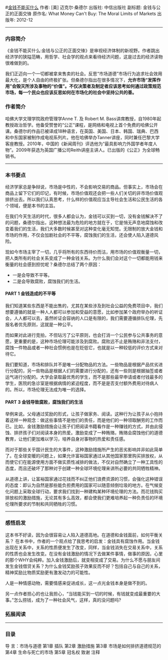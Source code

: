 #[金钱不能买什么](https://book.douban.com/subject/20366367/)
作者:  [美] 迈克尔·桑德尔
出版社: 中信出版社
副标题: 金钱与公正的正面交锋
原作名: What Money Can't Buy: The Moral Limits of Markets
出版年: 2012-12
***
### 内容简介 
《金钱不能买什么:金钱与公正的正面交锋》是审视经济体制的新视野。作者跳出经济学的狭隘范畴，用哲学、社会学的观点来看待经济问题，这是过去的经济读物很难做到的。

我们正迈向一个一切都被拿来售卖的社会。反思“市场道德”市场行为追求社会效用最大化，是个人自由的终极扩张。但桑德尔指出在很多情况下，**允许市场“发挥作用”会毁灭所涉及事物的“价值”。不仅决策者及制定者应该思考如何通过政策规范市场，每一个民众也应该反思如何在市场化的社会中坚持公共的善。**

### 作者简介 
哈佛大学文理学院政府管理学Anne T. 及 Robert M. Bass讲席教授，自1980年起教授政治哲学。他备受赞誉的“公正”课程，是网络和电视上首个免费的哈佛公开课。桑德尔的作品已被译成18种语言，在英国、美国、日本、韩国、瑞典、巴西和中东国家被制作成电视系列片。他在哈佛举办Tanner讲座，同时兼任巴黎大学客座教授。2010年，中国的《新闻周刊》评选他为“最具影响力外国学者年度人物”。2009年获选为英国广播公司Reith讲座主讲人。已出版的《公正》为全球畅销书。

***
### 本书要点
经济学家总是争辩说，市场是中性的，不会影响交易的商品。但事实上，市场会在商品上留下它们的印记，有时候，市场价值观还会把一些人们关切的非市场价值观排挤出去。所以我们认真思考，什么样的价值观应当主导社会生活和公民生活的各个领域，便是本书的主旨。

在我们今天生活的时代，很多人都会认为，金钱可以买到一切，没有金钱解决不了的问题，桑德尔指出，这种想法最为危险的地方就在于，它是悄无声息地腐蚀和改变着我们的生活，我们大多数时候甚至对这种变化毫无知觉。无限制的放大金钱和市场的作用，不仅会加剧社会的不平等，腐蚀我们的生活，还会使人陷入道德风险。

现如今市场主宰了一切，几乎将所有的东西待价而沽，用市场的价值观衡量一切，把人类所有的社会关系变成了一种金钱关系。为什么我们会对这个一切都能用钱来衡量的社会感到担忧呢？桑德尔总结了两个原因：
- 一是会导致不平等。
- 二是会导致腐败，腐蚀我们的生活。

#### PART 1 金钱造成的不平等
我们知道某些东西是不能出售的，尤其在某些涉及到社会公益的免费项目中，我们想要遵循的就是一种人人都可以参加和受益的意愿，比如参加某个政府举办的听证会，人人都可以去，虽然听证会容纳的人口是有限的，我们需要遵循排队伦理，先报名者优先原则，这就是一种公平。

而如果对此进行竞拍，不但玷污了公平原则，也会打消一个公民参与公共事务的意愿，更重要的是，这种市场伦理可能涉及到腐败。腐败远不止是贿赂和非法支付，腐蚀一件物品或者一种社会惯例也是在贬低它，也就是以一种较低的评价方式来对待它。

我们要知道，市场和排队并不是唯一分配物品的方法。一些物品是根据产品优劣进行分配的，另一些物品是根据人们的需要进行分配的，还有一些则是根据抽签或者运气进行分配的。大学会录取最优秀的学生，而不是那些最早申请或者付钱最多的学生，医院的急诊室是根据病情的紧迫程度，而不是是否支付额外费用对待病人的。所以，市场伦理无法成为唯一的选择。

#### PART 3 金钱导致腐败，腐蚀我们的生活
举例来说。父母通过奖励的形式，让孩子做家务、阅读。这种行为让孩子从小抱持着这样一种观念：做这些事情不是他们的责任，而是他们的一种领取酬劳的工作而已。比如，金钱激励措施会让孩子们把阅读书籍看作是一种赚钱的方式，并由此侵蚀、排挤孩子们对阅读本身的热爱。激励变成了一种贿赂，贿赂会腐蚀他们的道德教育，让他们更加难以学习，培养自身对事物的热爱和责任感。

而对于那些关乎国计民生的大事件，这种激励措施所产生的恶劣影响并非如此简单了。在全球变暖的问题上，如果允许富裕国家通过从其他国家那里购买排放权，从而使它们在能源使用方面不做实质性减排的做法，不仅对自然确立了一种工具性的态度，而且还破坏了那种对于创建一种全球环境伦理来讲所必要的共同牺牲精神。

从道德上讲，让富裕国家通过花钱而不纠正他们浪费资源的习惯，会强化这种错误的态度：即认为自然是那些能负担费用的国家可以随意倾倒垃圾的地方。在气候变化问题上采取全球行动，要求我们找到一种建构某种环境伦理的方法。而花钱购买排放权的激励措施，无论其有多么高效，都会使我们更难培养起一种负责任的环境伦理所要求的节制和共同牺牲的习惯。

***
### 感悟启发
这本书不好读，因为会很容易让人陷入道德高地。在道德和金钱面前，如何平衡关系？
在本书中，作者的一个观点给了我思考的启发：金钱具有腐蚀作用。当金钱出现在关系中，关系的性质便发生了改变，同样，当金钱消失在交易关系中，关系的性质也会发生改变。在没有金钱激励的情况下去做某件事情，做事的原因，心里的那个WHY会纯粹。加入金钱激励后，就变相变成了交易。为什么不愿与朋友间发生金钱借贷关系？为什么金钱奖励孩子效果反而不好？包括自己与自己的关系，精神奖励比物质奖励更有激发动力的可能性。

人是一种情感动物，需要情感来促进成长，这一点光金钱本身是做不到的。

 另一点作者担心的也让我担心，“当钱能买到一切的时候，有钱就变成最重要的大事。”怎么捞钱，成为了一种社会风气，这样，真的没问题吗?



### 拓展阅读
***
### 目录
导 言：市场与道德
第1章 插队
第2章 激励措施
第3章 市场是如何排挤道德规范的
第4章 生命与死亡的市场
第5章 冠名权
致谢
注释